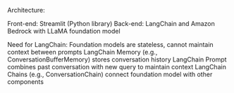 Architecture:

Front-end: Streamlit (Python library)
Back-end: LangChain and Amazon Bedrock with LLaMA foundation model



Need for LangChain:
  Foundation models are stateless, cannot maintain context between prompts
  LangChain Memory (e.g., ConversationBufferMemory) stores conversation history
  LangChain Prompt combines past conversation with new query to maintain context
  LangChain Chains (e.g., ConversationChain) connect foundation model with other components

